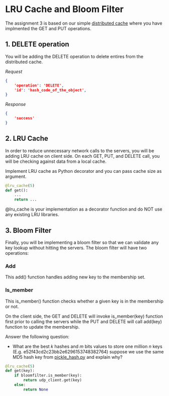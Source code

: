 # LRU Cache and Bloom Filter

The assignment 3 is based on our simple [distributed cache](https://github.com/sithu/cmpe273-spring20/tree/master/midterm) where you have implmented the GET and PUT operations.

## 1. DELETE operation

You will be adding the DELETE operation to delete entires from the distributed cache.

_Request_

```json
{ 
    'operation': 'DELETE',
    'id': 'hash_code_of_the_object',
}
```

_Response_

```json
{
    'success'
}
```

## 2. LRU Cache

In order to reduce unnecessary network calls to the servers, you will be adding LRU cache on client side. On each GET, PUT, and DELETE call, you will be checking against data from a local cache.

Implement LRU cache as Python decorator and you can pass cache size as argument.

```python
@lru_cache(5)
def get():
    ...
    return ...
```

@lru_cache is your implementation as a decorator function and do NOT use any existing LRU libraries.

## 3. Bloom Filter

Finally, you will be implementing a bloom filter so that we can validate any key lookup without hitting the servers. The bloom filter will have two operations:

### Add

This add() function handles adding new key to the membership set.

### Is_member

This is_member() function checks whether a given key is in the membership or not.

On the client side, the GET and DELETE will invoke is_member(key) function first prior to calling the servers while the PUT and DELETE will call add(key) function to update the membership.

Answer the following question:

* What are the best _k_ hashes and _m_ bits values to store one million _n_ keys (E.g. e52f43cd2c23bb2e6296153748382764) suppose we use the same MD5 hash key from [pickle_hash.py](https://github.com/sithu/cmpe273-spring20/blob/master/midterm/pickle_hash.py#L14) and explain why?

```python
@lru_cache(5)
def get(key):
    if bloomfilter.is_member(key):
        return udp_client.get(key)
    else:
        return None
```